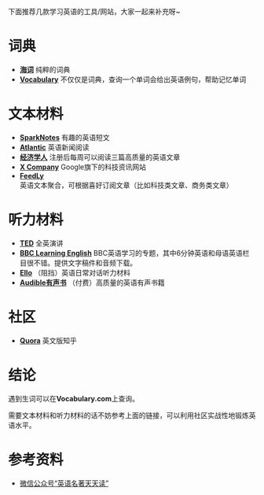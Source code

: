 下面推荐几款学习英语的工具/网站，大家一起来补充呀~

# 词典

- [**海词**](http://dict.cn/) 纯粹的词典
- [**Vocabulary**](https://www.vocabulary.com/) 不仅仅是词典，查询一个单词会给出英语例句，帮助记忆单词

# 文本材料

- [**SparkNotes**](http://www.sparknotes.com/) 有趣的英语短文
- [**Atlantic**](https://www.theatlantic.com/world/) 英语新闻阅读
- [**经济学人**](https://www.economist.com) 注册后每周可以阅读三篇高质量的英语文章
- [**X Company**](https://x.company/) Google旗下的科技资讯网站
- [**FeedLy**](https://feedly.com/) 英语文本聚合，可根据喜好订阅文章（比如科技类文章、商务类文章）

# 听力材料

- [**TED**](https://www.ted.com/) 全英演讲
- [**BBC Learning English**](http://www.bbc.co.uk/learningenglish/) BBC英语学习的专题，其中6分钟英语和母语英语栏目很不错。提供文字稿件和音频下载。
- [**Ello**](http://www.elllo.org) （阻挡）英语日常对话听力材料
- [**Audible有声书**](http://www.audible.com/) （付费）高质量的英语有声书籍

# 社区

- [**Quora**](https://www.quora.com/) 英文版知乎

# 结论

遇到生词可以在**Vocabulary.com**上查询。

需要文本材料和听力材料的话不妨参考上面的链接，可以利用社区实战性地锻炼英语水平。

# 参考资料

- [微信公众号“英语名著天天读”](http://mp.weixin.qq.com/s?__biz=MjM5MDgzMDYyMA==&mid=2675744142&idx=3&sn=b0a283d45ff39d6e7dea67d5aaf27812&chksm=bc36e4fd8b416deb0b4554c8989d3122eb24d91ed257e6d943f8d0539ad9c54197bd3c304e74&mpshare=1&scene=1&srcid=0417eR1WHGME4uL6IsAN36CZ#rd)